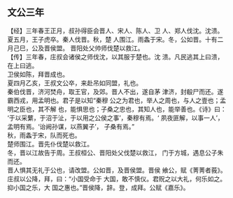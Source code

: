 ## 文公三年

【经】三年春王正月，叔孙得臣会晋人、宋人、陈人、卫
人、郑人伐沈。沈溃。夏五月，王子虎卒。秦人伐晋。秋，楚
人围江。雨螽于宋。冬，公如晋。十有二月己巳，公及晋侯盟。
晋阳处父帅师伐楚以救江。  
【传】三年春，庄叔会诸侯之师伐沈，以其服于楚也。沈
溃。凡民逃其上曰溃，在上曰逃。  
卫侯如陈，拜晋成也。  
夏四月乙亥，王叔文公卒，来赴吊如同盟，礼也。  
秦伯伐晋，济河焚舟，取王官，及郊。晋人不出，遂自茅
津济，封殽尸而还。遂霸西戎，用孟明也。君子是以知“秦穆
公之为君也，举人之周也，与人之壹也；孟明之臣也，其不解
也，能惧思也；子桑之忠也，其知人也，能举善也。《诗》曰：
‘于以采蘩，于沼于沚，于以用之公侯之事’，秦穆有焉。‘
夙夜匪解，以事一人’，孟明有焉。‘诒阙孙谋，以燕翼子’，
子桑有焉。”  
秋，雨螽于宋，队而死也。  
楚师围江。晋先仆伐楚以救江。  
冬，晋以江故告于周。王叔桓公、晋阳处父伐楚以救江，
门于方城，遇息公子朱而还。  
晋人惧其无礼于公也，请改盟。公如晋，及晋侯盟。晋侯
飨公，赋《菁菁者莪》。庄叔以公降，拜，曰：“小国受命于
大国，敢不慎仪。君贶之以大礼，何乐如之。抑小国之乐，大
国之惠也。”晋侯降，辞。登，成拜。公赋《嘉乐》。  


